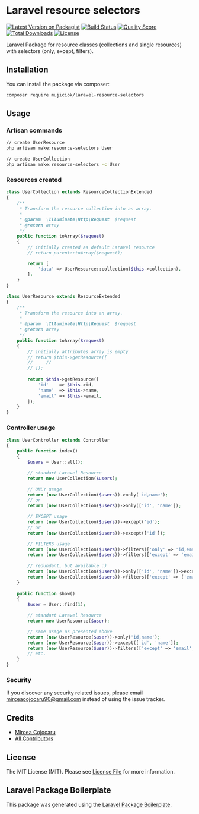 # Laravel resource selectors

[![Latest Version on Packagist](https://img.shields.io/packagist/v/mujiciok/laravel-resource-selectors.svg?style=flat-square)](https://packagist.org/packages/mujiciok/laravel-resource-selectors)
[![Build Status](https://img.shields.io/travis/mujiciok/laravel-resource-selectors/master.svg?style=flat-square)](https://travis-ci.org/mujiciok/laravel-resource-selectors)
[![Quality Score](https://img.shields.io/scrutinizer/g/mujiciok/laravel-resource-selectors.svg?style=flat-square)](https://scrutinizer-ci.com/g/mujiciok/laravel-resource-selectors)
[![Total Downloads](https://img.shields.io/packagist/dt/mujiciok/laravel-resource-selectors.svg?style=flat-square)](https://packagist.org/packages/mujiciok/laravel-resource-selectors)
[![License](https://img.shields.io/packagist/l/mujiciok/laravel-resource-selectors.svg?style=flat-square)](https://packagist.org/packages/mujiciok/laravel-resource-selectors)

Laravel Package for resource classes (collections and single resources) with selectors (only, except, filters).

## Installation

You can install the package via composer:

```bash
composer require mujiciok/laravel-resource-selectors
```

## Usage
### Artisan commands
```bash
// create UserResource
php artisan make:resource-selectors User

// create UserCollection
php artisan make:resource-selectors -c User 
```

### Resources created
``` php
class UserCollection extends ResourceCollectionExtended
{
    /**
     * Transform the resource collection into an array.
     *
     * @param  \Illuminate\Http\Request  $request
     * @return array
     */
    public function toArray($request)
    {
        // initially created as default Laravel resource
        // return parent::toArray($request);

        return [
            'data' => UserResource::collection($this->collection),
        ];
    }
}

class UserResource extends ResourceExtended
{
    /**
     * Transform the resource into an array.
     *
     * @param  \Illuminate\Http\Request  $request
     * @return array
     */
    public function toArray($request)
    {
        // initially attributes array is empty
        // return $this->getResource([
        //     //
        // ]);
        
        return $this->getResource([
            'id'    => $this->id,
            'name'  => $this->name,
            'email' => $this->email,
        ]);
    }
}
```

### Controller usage
``` php
class UserController extends Controller
{
    public function index()
    {
        $users = User::all();

        // standart Laravel Resource
        return new UserCollection($users);

        // ONLY usage
        return (new UserCollection($users))->only('id,name');
        // or
        return (new UserCollection($users))->only(['id', 'name']);

        // EXCEPT usage
        return (new UserCollection($users))->except('id');
        // or
        return (new UserCollection($users))->except(['id']);

        // FILTERS usage
        return (new UserCollection($users))->filters(['only' => 'id,email']);
        return (new UserCollection($users))->filters(['except' => 'email']);
        
        // redundant, but available :)
        return (new UserCollection($users))->only(['id', 'name'])->except('name');
        return (new UserCollection($users))->filters(['except' => ['email'], 'only' => 'id,email,name']);
    }
    
    public function show()
    {
        $user = User::find(1);

        // standart Laravel Resource
        return new UserResource($user);

        // same usage as presented above
        return (new UserResource($user))->only('id,name');
        return (new UserResource($user))->except(['id', 'name']);
        return (new UserResource($user))->filters(['except' => 'email', 'only' => ['id', 'email', 'name']]);
        // etc.
    }
}
```

### Security

If you discover any security related issues, please email mirceacojocaru90@gmail.com instead of using the issue tracker.

## Credits

- [Mircea Cojocaru](https://github.com/mujiciok)
- [All Contributors](../../contributors)

## License

The MIT License (MIT). Please see [License File](LICENSE.md) for more information.

## Laravel Package Boilerplate

This package was generated using the [Laravel Package Boilerplate](https://laravelpackageboilerplate.com).